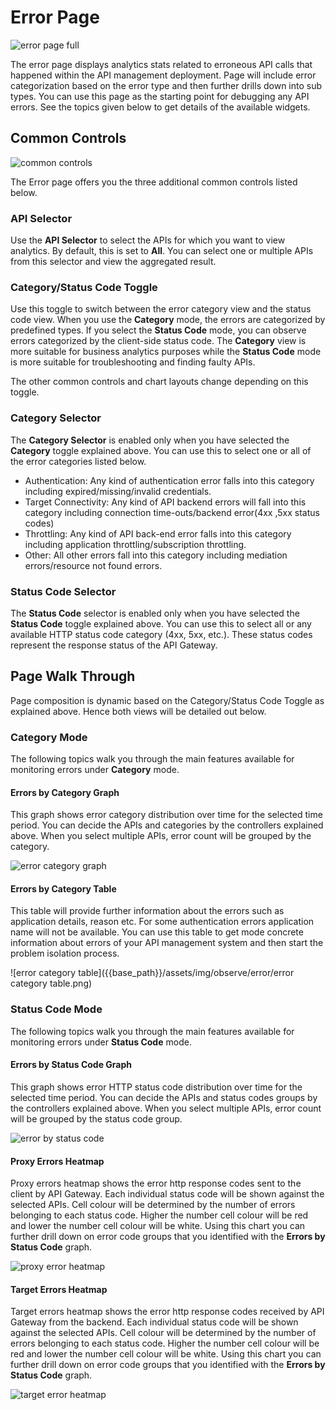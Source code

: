 # Error Page
![error page full]({{base_path}}/assets/img/observe/error/error-page-full.png)

The error page displays analytics stats related to erroneous API calls that happened within the API management deployment. 
Page will include error categorization based on the error type and then further drills down into sub types. 
You can use this page as the starting point for debugging any API errors.
See the topics given below to get details of the available widgets.

## Common Controls
![common controls]({{base_path}}/assets/img/observe/error/common-controls.png)

The Error page offers you the three additional common controls listed below.
### API Selector
Use the **API Selector** to select the APIs for which you want to view analytics. By default, this is set to **All**. You can select one or multiple APIs from this selector and view the aggregated result.

### Category/Status Code Toggle
Use this toggle to switch between the error category view and the status code view. When you use the **Category** mode, the errors are categorized by predefined types. 
If you select the **Status Code** mode, you can observe errors categorized by the client-side status code. The **Category** view is more suitable for business analytics purposes while the **Status Code** mode is more suitable for troubleshooting and finding faulty APIs. 

The other common controls and chart layouts change depending on this toggle. 

### Category Selector
The **Category Selector** is enabled only when you have selected the **Category** toggle explained above. You can use this to select one or all of the error categories listed below.
- Authentication: Any kind of authentication error falls into this category including expired/missing/invalid credentials.
- Target Connectivity: Any kind of API backend errors will fall into this category including connection time-outs/backend error(4xx ,5xx status codes)
- Throttling: Any kind of API back-end error falls into this category including application throttling/subscription throttling.
- Other: All other errors fall into this category including mediation errors/resource not found errors.

### Status Code Selector
The **Status Code** selector is enabled only when you have selected the **Status Code** toggle explained above. You can use this to select all or any available HTTP status code category (4xx, 5xx, etc.). These status codes represent the response status of the API Gateway.

## Page Walk Through
Page composition is dynamic based on the Category/Status Code Toggle as explained above. Hence both views will be detailed out below.

### Category Mode
The following topics walk you through the main features available for monitoring errors under **Category** mode.

#### Errors by Category Graph
This graph shows error category distribution over time for the selected time period. You can decide the APIs and categories by the controllers explained above.
When you select multiple APIs, error count will be grouped by the category.

![error category graph]({{base_path}}/assets/img/observe/error/error-category-graph.png)
#### Errors by Category Table   
This table will provide further information about the errors such as application details, reason etc. For some authentication errors application name will not be available.
You can use this table to get mode concrete information about errors of your API management system and then start the problem isolation process.

![error category table]({{base_path}}/assets/img/observe/error/error category table.png)
### Status Code Mode
The following topics walk you through the main features available for monitoring errors under **Status Code** mode.

#### Errors by Status Code Graph
This graph shows error HTTP status code distribution over time for the selected time period. You can decide the APIs and status codes groups by the controllers explained above.
When you select multiple APIs, error count will be grouped by the status code group.

![error by status code]({{base_path}}/assets/img/observe/error/error-by-status-code.png)
#### Proxy Errors Heatmap
Proxy errors heatmap shows the error http response codes sent to the client by API Gateway. Each individual status code will be shown against the selected APIs. 
Cell colour will be determined by the number of errors belonging to each status code. Higher the number cell colour will be red and lower the number cell colour will be white.
Using this chart you can further drill down on error code groups that you identified with the **Errors by Status Code** graph.

![proxy error heatmap]({{base_path}}/assets/img/observe/error/proxy-error-heatmap.png)
#### Target Errors Heatmap
Target errors heatmap shows the error http response codes received by API Gateway from the backend. Each individual status code will be shown against the selected APIs. 
Cell colour will be determined by the number of errors belonging to each status code. Higher the number cell colour will be red and lower the number cell colour will be white.
Using this chart you can further drill down on error code groups that you identified with the **Errors by Status Code** graph.

![target error heatmap]({{base_path}}/assets/img/observe/error/target-error-heatmap.png)
